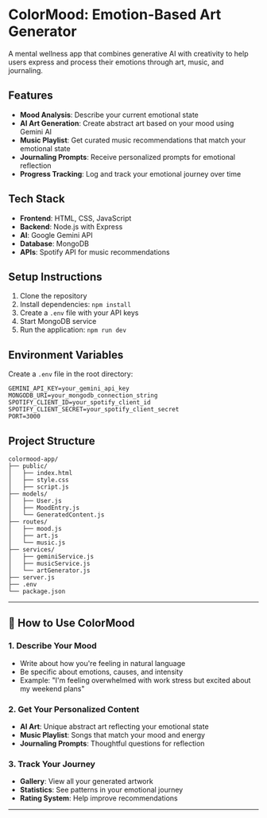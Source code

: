 # ColorMood: Emotion-Based Art Generator

A mental wellness app that combines generative AI with creativity to help users express and process their emotions through art, music, and journaling.

## Features

- **Mood Analysis**: Describe your current emotional state
- **AI Art Generation**: Create abstract art based on your mood using Gemini AI
- **Music Playlist**: Get curated music recommendations that match your emotional state
- **Journaling Prompts**: Receive personalized prompts for emotional reflection
- **Progress Tracking**: Log and track your emotional journey over time

## Tech Stack

- **Frontend**: HTML, CSS, JavaScript
- **Backend**: Node.js with Express
- **AI**: Google Gemini API
- **Database**: MongoDB
- **APIs**: Spotify API for music recommendations

## Setup Instructions

1. Clone the repository
2. Install dependencies: `npm install`
3. Create a `.env` file with your API keys
4. Start MongoDB service
5. Run the application: `npm run dev`

## Environment Variables

Create a `.env` file in the root directory:

```
GEMINI_API_KEY=your_gemini_api_key
MONGODB_URI=your_mongodb_connection_string
SPOTIFY_CLIENT_ID=your_spotify_client_id
SPOTIFY_CLIENT_SECRET=your_spotify_client_secret
PORT=3000
```

## Project Structure

```
colormood-app/
├── public/
│   ├── index.html
│   ├── style.css
│   ├── script.js
├── models/
│   ├── User.js
│   ├── MoodEntry.js
│   └── GeneratedContent.js
├── routes/
│   ├── mood.js
│   ├── art.js
│   └── music.js
├── services/
│   ├── geminiService.js
│   ├── musicService.js
│   └── artGenerator.js
├── server.js
├── .env  
└── package.json

```
---

## 🎯 How to Use ColorMood

### 1. Describe Your Mood
- Write about how you're feeling in natural language
- Be specific about emotions, causes, and intensity
- Example: "I'm feeling overwhelmed with work stress but excited about my weekend plans"

### 2. Get Your Personalized Content
- **AI Art**: Unique abstract art reflecting your emotional state
- **Music Playlist**: Songs that match your mood and energy
- **Journaling Prompts**: Thoughtful questions for reflection

### 3. Track Your Journey
- **Gallery**: View all your generated artwork
- **Statistics**: See patterns in your emotional journey
- **Rating System**: Help improve recommendations

---
